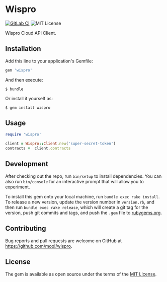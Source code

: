 # Wispro

[![GitLab CI](https://gitlab.com/mool/wispro/badges/master/pipeline.svg)](https://gitlab.com/mool/wispro/pipelines)
![MIT License](https://img.shields.io/github/license/mool/wispro.svg)

Wispro Cloud API Client.

## Installation

Add this line to your application's Gemfile:

```ruby
gem 'wispro'
```

And then execute:

    $ bundle

Or install it yourself as:

    $ gem install wispro

## Usage

```ruby
require 'wispro'

client = Wispro::Client.new('super-secret-token')
contracts =  client.contracts
```

## Development

After checking out the repo, run `bin/setup` to install dependencies. You can
also run `bin/console` for an interactive prompt that will allow you to
experiment.

To install this gem onto your local machine, run `bundle exec rake install`. To
release a new version, update the version number in `version.rb`, and then run
`bundle exec rake release`, which will create a git tag for the version, push
git commits and tags, and push the `.gem` file to
[rubygems.org](https://rubygems.org).

## Contributing

Bug reports and pull requests are welcome on GitHub at https://github.com/mool/wispro.

## License

The gem is available as open source under the terms of the [MIT License](https://opensource.org/licenses/MIT).
